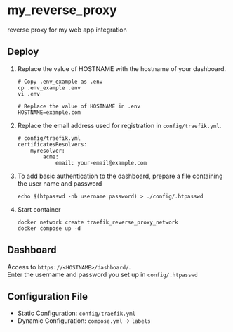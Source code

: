 # my_reverse_proxy
reverse proxy for my web app integration
## Deploy
1. Replace the value of HOSTNAME with the hostname of your dashboard.
    ```
    # Copy .env_example as .env
    cp .env_example .env
    vi .env
    ```
    ```
    # Replace the value of HOSTNAME in .env
    HOSTNAME=example.com
    ```
2. Replace the email address used for registration in `config/traefik.yml`.
    ```
    # config/traefik.yml
    certificatesResolvers:
        myresolver:
            acme:
                email: your-email@example.com
    ```
2. To add basic authentication to the dashboard, prepare a file containing the user name and password
    ```
    echo $(htpasswd -nb username password) > ./config/.htpasswd
    ```
3. Start container
    ```
    docker network create traefik_reverse_proxy_network
    docker compose up -d
    ```
## Dashboard
Access to `https://<HOSTNAME>/dashboard/`.  
Enter the username and password you set up in `config/.htpasswd`
## Configuration File
* Static Configuration: `config/traefik.yml`
* Dynamic Configuration: `compose.yml` -> `labels`
